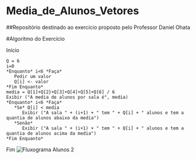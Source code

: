 # Media_de_Alunos_Vetores
##Repositório destinado ao exercício proposto pelo Professor Daniel Ohata

#Algorítmo do Exercício

Início
````
Q = 6
i=0
*Enquanto* i<6 *Faça*
   Pedir um valor
   Q[i] <- valor
*Fim Enquanto*
media = Q[1]+Q[2}+Q[3]+Q[4]+Q[5]+Q[6] / 6
Exibir ("A media de alunos por sala é", media)
*Enquanto* i<6 *Faça*
   *Se* Q[i] < media
      Exibir ("A sala " + (i+1) + " tem " + Q[i] + " alunos e tem a quantia de alunos abaixo da media")
   *Senão* 
      Exibir ("A sala " + (i+1) + " tem " + Q[i] + " alunos e tem a quantia de alunos acima da media")
*Fim Enquanto*
````
Fim
![Fluxograma Alunos 2](https://user-images.githubusercontent.com/69513119/173472585-322c7458-2e4d-4ac9-b5a0-963ca586b1c8.png)
